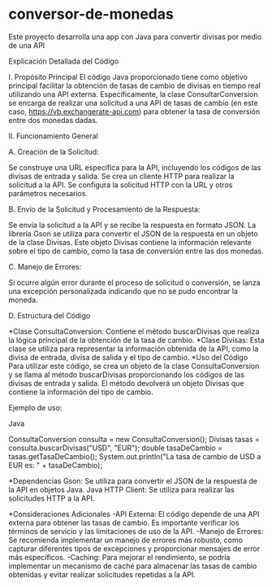 # conversor-de-monedas
Este proyecto desarrolla una app con Java para convertir divisas por medio de una API

Explicación Detallada del Código

I. Propósito Principal
El código Java proporcionado tiene como objetivo principal facilitar la obtención de tasas de cambio de divisas en tiempo real utilizando una API externa. Específicamente, la clase ConsultarConversion se encarga de realizar una solicitud a una API de tasas de cambio (en este caso, https://vb.exchangerate-api.com) para obtener la tasa de conversión entre dos monedas dadas.

II. Funcionamiento General

A. Creación de la Solicitud:

Se construye una URL específica para la API, incluyendo los códigos de las divisas de entrada y salida.
Se crea un cliente HTTP para realizar la solicitud a la API.
Se configura la solicitud HTTP con la URL y otros parámetros necesarios.

B. Envío de la Solicitud y Procesamiento de la Respuesta:

Se envía la solicitud a la API y se recibe la respuesta en formato JSON.
La librería Gson se utiliza para convertir el JSON de la respuesta en un objeto de la clase Divisas.
Este objeto Divisas contiene la información relevante sobre el tipo de cambio, como la tasa de conversión entre las dos monedas.

C. Manejo de Errores:

Si ocurre algún error durante el proceso de solicitud o conversión, se lanza una excepción personalizada indicando que no se pudo encontrar la moneda.

D. Estructura del Código

*Clase ConsultaConversion:
Contiene el método buscarDivisas que realiza la lógica principal de la obtención de la tasa de cambio.
*Clase Divisas:
Esta clase se utiliza para representar la información obtenida de la API, como la divisa de entrada, divisa de salida y el tipo de cambio.
*Uso del Código
Para utilizar este código, se crea un objeto de la clase ConsultaConversion y se llama al método buscarDivisas proporcionando los códigos de las divisas de entrada y salida. El método devolverá un objeto Divisas que contiene la información del tipo de cambio.

Ejemplo de uso:

Java

ConsultaConversion consulta = new ConsultaConversion();
Divisas tasas = consulta.buscarDivisas("USD", "EUR");
double tasaDeCambio = tasas.getTasaDeCambio();
System.out.println("La tasa de cambio de USD a EUR es: " + tasaDeCambio);

*Dependencias
Gson: Se utiliza para convertir el JSON de la respuesta de la API en objetos Java.
Java HTTP Client: Se utiliza para realizar las solicitudes HTTP a la API.

*Consideraciones Adicionales
-API Externa: El código depende de una API externa para obtener las tasas de cambio. Es importante verificar los términos de servicio y las limitaciones de uso de la API.
-Manejo de Errores: Se recomienda implementar un manejo de errores más robusto, como capturar diferentes tipos de excepciones y proporcionar mensajes de error más específicos.
-Caching: Para mejorar el rendimiento, se podría implementar un mecanismo de caché para almacenar las tasas de cambio obtenidas y evitar realizar solicitudes repetidas a la API.
